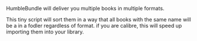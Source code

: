 HumbleBundle will deliver you multiple books in multiple formats.

This tiny script will sort them in a way that all books with the same name will be a in a fodler regardless of format. if you are calibre, this will speed up importing them into your library.